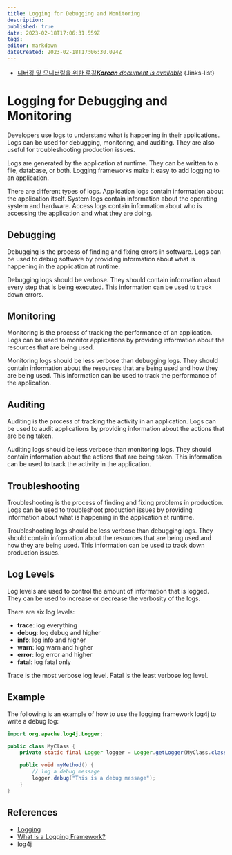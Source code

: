 ```yaml
---
title: Logging for Debugging and Monitoring
description: 
published: true
date: 2023-02-18T17:06:31.559Z
tags: 
editor: markdown
dateCreated: 2023-02-18T17:06:30.024Z
---
```


- [디버깅 및 모니터링을 위한 로깅***Korean** document is available*](/ko/Knowledge-base/Backend/logging-for-debugging-and-monitoring)
{.links-list}


# Logging for Debugging and Monitoring

Developers use logs to understand what is happening in their applications. Logs can be used for debugging, monitoring, and auditing. They are also useful for troubleshooting production issues.

Logs are generated by the application at runtime. They can be written to a file, database, or both. Logging frameworks make it easy to add logging to an application.

There are different types of logs. Application logs contain information about the application itself. System logs contain information about the operating system and hardware. Access logs contain information about who is accessing the application and what they are doing.

## Debugging

Debugging is the process of finding and fixing errors in software. Logs can be used to debug software by providing information about what is happening in the application at runtime.

Debugging logs should be verbose. They should contain information about every step that is being executed. This information can be used to track down errors.

## Monitoring

Monitoring is the process of tracking the performance of an application. Logs can be used to monitor applications by providing information about the resources that are being used.

Monitoring logs should be less verbose than debugging logs. They should contain information about the resources that are being used and how they are being used. This information can be used to track the performance of the application.

## Auditing

Auditing is the process of tracking the activity in an application. Logs can be used to audit applications by providing information about the actions that are being taken.

Auditing logs should be less verbose than monitoring logs. They should contain information about the actions that are being taken. This information can be used to track the activity in the application.

## Troubleshooting

Troubleshooting is the process of finding and fixing problems in production. Logs can be used to troubleshoot production issues by providing information about what is happening in the application at runtime.

Troubleshooting logs should be less verbose than debugging logs. They should contain information about the resources that are being used and how they are being used. This information can be used to track down production issues.

## Log Levels

Log levels are used to control the amount of information that is logged. They can be used to increase or decrease the verbosity of the logs.

There are six log levels:

* **trace**: log everything
* **debug**: log debug and higher
* **info**: log info and higher
* **warn**: log warn and higher
* **error**: log error and higher
* **fatal**: log fatal only

Trace is the most verbose log level. Fatal is the least verbose log level.

## Example

The following is an example of how to use the logging framework log4j to write a debug log:

```java
import org.apache.log4j.Logger;

public class MyClass {
    private static final Logger logger = Logger.getLogger(MyClass.class);

    public void myMethod() {
        // log a debug message
        logger.debug("This is a debug message");
    }
}
```

## References

* [Logging](https://en.wikipedia.org/wiki/Logging)
* [What is a Logging Framework?](https://logging.apache.org/log4j/2.x/faq.html#what_is_a_logging_framework)
* [log4j](https://logging.apache.org/log4j/2.x/)